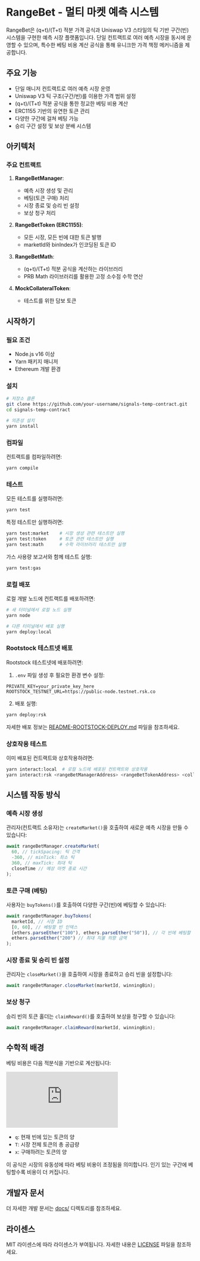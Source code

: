 # RangeBet - 멀티 마켓 예측 시스템

RangeBet은 (q+t)/(T+t) 적분 가격 공식과 Uniswap V3 스타일의 틱 기반 구간(빈) 시스템을 구현한 예측 시장 플랫폼입니다. 단일 컨트랙트로 여러 예측 시장을 동시에 운영할 수 있으며, 특수한 베팅 비용 계산 공식을 통해 유니크한 가격 책정 메커니즘을 제공합니다.

## 주요 기능

- 단일 매니저 컨트랙트로 여러 예측 시장 운영
- Uniswap V3 틱 구조(구간/빈)를 이용한 가격 범위 설정
- (q+t)/(T+t) 적분 공식을 통한 정교한 베팅 비용 계산
- ERC1155 기반의 유연한 토큰 관리
- 다양한 구간에 걸쳐 베팅 가능
- 승리 구간 설정 및 보상 분배 시스템

## 아키텍처

### 주요 컨트랙트

1. **RangeBetManager**:

   - 예측 시장 생성 및 관리
   - 베팅(토큰 구매) 처리
   - 시장 종료 및 승리 빈 설정
   - 보상 청구 처리

2. **RangeBetToken (ERC1155)**:

   - 모든 시장, 모든 빈에 대한 토큰 발행
   - marketId와 binIndex가 인코딩된 토큰 ID

3. **RangeBetMath**:

   - (q+t)/(T+t) 적분 공식을 계산하는 라이브러리
   - PRB Math 라이브러리를 활용한 고정 소수점 수학 연산

4. **MockCollateralToken**:
   - 테스트를 위한 담보 토큰

## 시작하기

### 필요 조건

- Node.js v16 이상
- Yarn 패키지 매니저
- Ethereum 개발 환경

### 설치

```bash
# 저장소 클론
git clone https://github.com/your-username/signals-temp-contract.git
cd signals-temp-contract

# 의존성 설치
yarn install
```

### 컴파일

컨트랙트를 컴파일하려면:

```bash
yarn compile
```

### 테스트

모든 테스트를 실행하려면:

```bash
yarn test
```

특정 테스트만 실행하려면:

```bash
yarn test:market    # 시장 생성 관련 테스트만 실행
yarn test:token     # 토큰 관련 테스트만 실행
yarn test:math      # 수학 라이브러리 테스트만 실행
```

가스 사용량 보고서와 함께 테스트 실행:

```bash
yarn test:gas
```

### 로컬 배포

로컬 개발 노드에 컨트랙트를 배포하려면:

```bash
# 새 터미널에서 로컬 노드 실행
yarn node

# 다른 터미널에서 배포 실행
yarn deploy:local
```

### Rootstock 테스트넷 배포

Rootstock 테스트넷에 배포하려면:

1. `.env` 파일 생성 후 필요한 환경 변수 설정:

```
PRIVATE_KEY=your_private_key_here
ROOTSTOCK_TESTNET_URL=https://public-node.testnet.rsk.co
```

2. 배포 실행:

```bash
yarn deploy:rsk
```

자세한 배포 정보는 [README-ROOTSTOCK-DEPLOY.md](./README-ROOTSTOCK-DEPLOY.md) 파일을 참조하세요.

### 상호작용 테스트

이미 배포된 컨트랙트와 상호작용하려면:

```bash
yarn interact:local  # 로컬 노드에 배포된 컨트랙트와 상호작용
yarn interact:rsk <rangeBetManagerAddress> <rangeBetTokenAddress> <collateralTokenAddress>  # Rootstock에 배포된 컨트랙트와 상호작용
```

## 시스템 작동 방식

### 예측 시장 생성

관리자(컨트랙트 소유자)는 `createMarket()`을 호출하여 새로운 예측 시장을 만들 수 있습니다:

```javascript
await rangeBetManager.createMarket(
  60, // tickSpacing: 틱 간격
  -360, // minTick: 최소 틱
  360, // maxTick: 최대 틱
  closeTime // 예상 마켓 종료 시간
);
```

### 토큰 구매 (베팅)

사용자는 `buyTokens()`를 호출하여 다양한 구간(빈)에 베팅할 수 있습니다:

```javascript
await rangeBetManager.buyTokens(
  marketId, // 시장 ID
  [0, 60], // 베팅할 빈 인덱스
  [ethers.parseEther("100"), ethers.parseEther("50")], // 각 빈에 베팅할 금액
  ethers.parseEther("200") // 최대 지불 의향 금액
);
```

### 시장 종료 및 승리 빈 설정

관리자는 `closeMarket()`을 호출하여 시장을 종료하고 승리 빈을 설정합니다:

```javascript
await rangeBetManager.closeMarket(marketId, winningBin);
```

### 보상 청구

승리 빈의 토큰 홀더는 `claimReward()`를 호출하여 보상을 청구할 수 있습니다:

```javascript
await rangeBetManager.claimReward(marketId, winningBin);
```

## 수학적 배경

베팅 비용은 다음 적분식을 기반으로 계산됩니다:

![Integral Formula](https://latex.codecogs.com/png.latex?%5Cint_%7Bt%3D0%7D%5E%7Bx%7D%20%5Cfrac%7Bq%20%2B%20t%7D%7BT%20%2B%20t%7D%20%5C%2C%5Cmathrm%7Bd%7Dt%20%5C%3B%3D%5C%3B%20x%20%2B%20%28q%20-%20T%29%5C%2C%5Cln%5C%21%5CBigl%28%5Cfrac%7BT%20%2B%20x%7D%7BT%7D%5CBigr%29)

- `q`: 현재 빈에 있는 토큰의 양
- `T`: 시장 전체 토큰의 총 공급량
- `x`: 구매하려는 토큰의 양

이 공식은 시장의 유동성에 따라 베팅 비용이 조정됨을 의미합니다. 인기 있는 구간에 베팅할수록 비용이 더 커집니다.

## 개발자 문서

더 자세한 개발 문서는 [docs/](./docs/) 디렉토리를 참조하세요.

## 라이센스

MIT 라이센스에 따라 라이센스가 부여됩니다. 자세한 내용은 [LICENSE](./LICENSE) 파일을 참조하세요.
